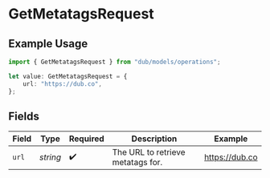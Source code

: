 # GetMetatagsRequest

## Example Usage

```typescript
import { GetMetatagsRequest } from "dub/models/operations";

let value: GetMetatagsRequest = {
    url: "https://dub.co",
};
```

## Fields

| Field                             | Type                              | Required                          | Description                       | Example                           |
| --------------------------------- | --------------------------------- | --------------------------------- | --------------------------------- | --------------------------------- |
| `url`                             | *string*                          | :heavy_check_mark:                | The URL to retrieve metatags for. | https://dub.co                    |